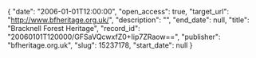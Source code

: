 {
  "date": "2006-01-01T12:00:00", 
  "open_access": true, 
  "target_url": "http://www.bfheritage.org.uk/", 
  "description": "", 
  "end_date": null, 
  "title": "Bracknell Forest Heritage", 
  "record_id": "20060101T120000/GFSaVQcwxfZ0+Iip7ZRaow==", 
  "publisher": "bfheritage.org.uk", 
  "slug": 15237178, 
  "start_date": null
}

